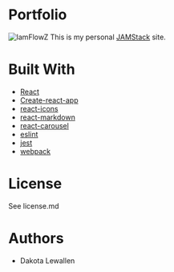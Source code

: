 # Portfolio
![IamFlowZ](https://circleci.com/gh/IamFlowZ/personal-site.svg?style=svg)
This is my personal [JAMStack](https://jamstack.org/) site.

# Built With
* [React](https://reactjs.org)
* [Create-react-app](https://github.com/facebook/create-react-app)
* [react-icons](https://github.com/react-icons/react-icons)
* [react-markdown](https://github.com/rexxars/react-markdown)
* [react-carousel](https://github.com/brainhubeu/react-carousel)
* [eslint](https://github.com/eslint/eslint)
* [jest](https://jestjs.io/)
* [webpack](https://webpack.js.org/)

# License
See license.md

# Authors
* Dakota Lewallen
